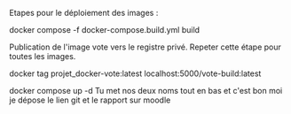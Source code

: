 Etapes pour le déploiement des images : 

docker compose -f docker-compose.build.yml build

Publication de l'image vote vers le registre privé. Repeter cette étape pour toutes les images.

docker tag projet_docker-vote:latest localhost:5000/vote-build:latest

docker compose up -d
Tu met nos deux noms tout en bas et c'est bon
moi je dépose le lien git et le rapport sur moodle
